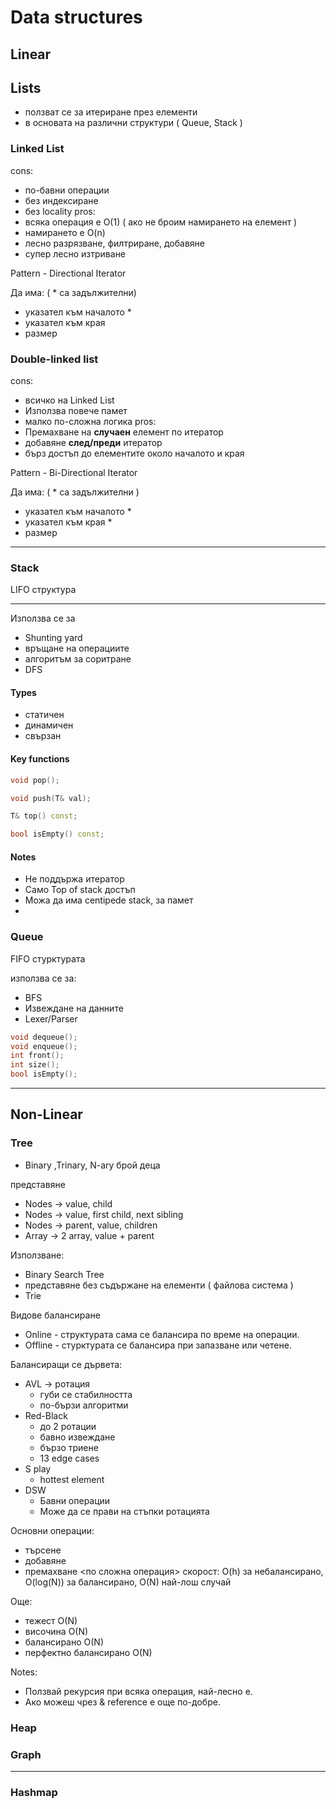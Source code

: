 # Data structures

## Linear


## Lists
- ползват се за итериране през елементи
- в основата на различни структури ( Queue, Stack )

### Linked List

cons:
 - по-бавни операции
 - без индексиране 
 - без locality
pros:
 - всяка операция е O(1) ( ако не броим намирането на елемент )
 - намирането е O(n)
 - лесно разрязване, филтриране, добавяне
 - супер лесно изтриване

Pattern - Directional Iterator

Да има: ( * са задължителни)
 - указател към началото *
 - указател към края
 - размер

### Double-linked list

cons: 
 - всичко на Linked List
 - Използва повече памет
 - малко по-сложна логика
pros:
 - Премахване на **случаен** елемент по итератор
 - добавяне **след/преди** итератор
 - бърз достъп до елементите около  началото и края

Pattern - Bi-Directional Iterator

Да има: ( * са задължителни )
 - указател към началото *
 - указател към края * 
 - размер 


---

### Stack
LIFO структура

---
Използва се за
 - Shunting yard
 - връщане на операциите
 - алгоритъм за соритране
 - DFS
#### Types
 - статичен
 - динамичен
 - свързан

#### Key functions
```cpp
void pop();

void push(T& val);

T& top() const;

bool isEmpty() const;
```
#### Notes
 - Не поддържа итератор
 - Само Top of stack достъп
 - Можа да има centipede stack, за памет
 - 



### Queue
FIFO стурктурата

използва се за:
 - BFS
 - Извеждане на данните
 - Lexer/Parser

```cpp
void dequeue();
void enqueue();
int front();
int size();
bool isEmpty();
```

---
## Non-Linear

### Tree
 - Binary ,Trinary, N-ary брой деца

представяне
 - Nodes -> value, child
 - Nodes -> value, first child, next sibling
 - Nodes -> parent, value, children
 - Array -> 2 array, value + parent  

Използване:
 - Binary Search Tree
 - представяне без съдържане на елементи ( файлова система )
 - Trie

Видове балансиране
 - Online - структурата сама се балансира по време на операции.
 - Offline - стурктурата се балансира при запазване или четене.

Балансиращи се дървета:
 - AVL -> ротация
   - губи се стабилността
   - по-бързи алгоритми
 - Red-Black
   - до 2 ротации
   - бавно извеждане 
   - бързо триене
   - 13 edge cases
 - S play
   - hottest element
 - DSW 
   - Бавни операции
   - Може да се прави на стъпки ротацията

Основни операции:
 - търсене
 - добавяне   
 - премахване <по сложна операция>
скорост: O(h) за небалансирано, O(log(N)) за балансирано, O(N) най-лош случай

Още:
 - тежест O(N)
 - височина O(N)
 - балансирано O(N)
 - перфектно балансирано O(N)

Notes:
 - Ползвай рекурсия при всяка операция, най-лесно е.
 - Ако можеш чрез & reference е още по-добре.

### Heap

### Graph
---
### Hashmap